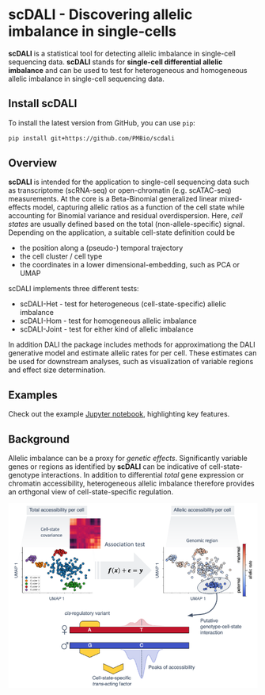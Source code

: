 # scDALI - Discovering allelic imbalance in single-cells

**scDALI** is a statistical tool for detecting allelic imbalance in single-cell
sequencing data. **scDALI** stands for **single-cell differential allelic imbalance**
and can be used to test for heterogeneous and homogeneous allelic imbalance in
single-cell sequencing data.

## Install scDALI
To install the latest version from GitHub, you can use `pip`:
```bash
pip install git+https://github.com/PMBio/scdali
```

## Overview
**scDALI** is intended for the application to single-cell sequencing data such as transcriptome (scRNA-seq) or open-chromatin (e.g. scATAC-seq) measurements. At the core is a Beta-Binomial generalized linear mixed-effects model, capturing allelic ratios as a function of the cell state while accounting for Binomial variance and residual overdispersion. Here, *cell states* are usually defined based on the total (non-allele-specific) signal. Depending on the application, a suitable cell-state definition could be

- the position along a (pseudo-) temporal trajectory
- the cell cluster / cell type
- the coordinates in a lower dimensional-embedding, such as PCA or UMAP

scDALI implements three different tests:
- scDALI-Het - test for heterogeneous (cell-state-specific) allelic imbalance
- scDALI-Hom - test for homogeneous allelic imbalance
- scDALI-Joint - test for either kind of allelic imbalance

In addition DALI the package includes methods for approximationg the DALI generative model
and estimate allelic rates for per cell. These estimates can be used for downstream analyses,
such as visualization of variable regions and effect size determination.

## Examples
Check out the example [Jupyter notebook](https://github.com/tohein/dali/blob/main/examples/dali_example.ipynb), highlighting key features.

## Background
Allelic imbalance can be a proxy for *genetic effects*. Significantly variable genes or regions as identified by **scDALI** can be indicative of cell-state-genotype interactions. In addition to differential *total* gene expression or chromatin accessibility, heterogeneous allelic imbalance therefore provides an orthgonal view of cell-state-specific regulation.

![dali abstract](./doc/dali_abstract.png)

